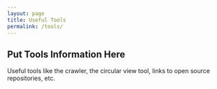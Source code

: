 ```yaml
---
layout: page
title: Useful Tools
permalink: /tools/
---
```


## Put Tools Information Here
Useful tools like the crawler, the circular view tool, links to open source
repositories, etc.
